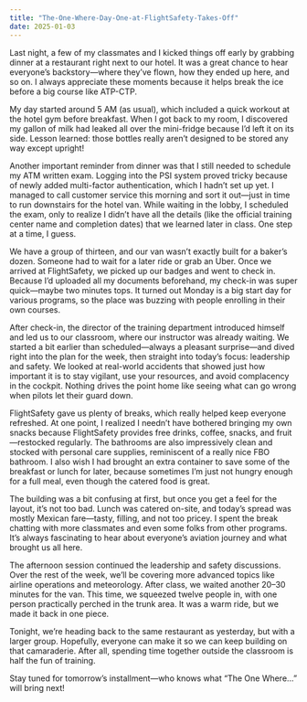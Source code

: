```yaml
---
title: "The-One-Where-Day-One-at-FlightSafety-Takes-Off"
date: 2025-01-03
---
```

Last night, a few of my classmates and I kicked things off early by grabbing dinner at a restaurant right next to our hotel. It was a great chance to hear everyone’s backstory—where they’ve flown, how they ended up here, and so on. I always appreciate these moments because it helps break the ice before a big course like ATP-CTP.

My day started around 5 AM (as usual), which included a quick workout at the hotel gym before breakfast. When I got back to my room, I discovered my gallon of milk had leaked all over the mini-fridge because I’d left it on its side. Lesson learned: those bottles really aren’t designed to be stored any way except upright!

Another important reminder from dinner was that I still needed to schedule my ATM written exam. Logging into the PSI system proved tricky because of newly added multi-factor authentication, which I hadn’t set up yet. I managed to call customer service this morning and sort it out—just in time to run downstairs for the hotel van. While waiting in the lobby, I scheduled the exam, only to realize I didn’t have all the details (like the official training center name and completion dates) that we learned later in class. One step at a time, I guess.

We have a group of thirteen, and our van wasn’t exactly built for a baker’s dozen. Someone had to wait for a later ride or grab an Uber. Once we arrived at FlightSafety, we picked up our badges and went to check in. Because I’d uploaded all my documents beforehand, my check-in was super quick—maybe two minutes tops. It turned out Monday is a big start day for various programs, so the place was buzzing with people enrolling in their own courses.

After check-in, the director of the training department introduced himself and led us to our classroom, where our instructor was already waiting. We started a bit earlier than scheduled—always a pleasant surprise—and dived right into the plan for the week, then straight into today’s focus: leadership and safety. We looked at real-world accidents that showed just how important it is to stay vigilant, use your resources, and avoid complacency in the cockpit. Nothing drives the point home like seeing what can go wrong when pilots let their guard down.

FlightSafety gave us plenty of breaks, which really helped keep everyone refreshed. At one point, I realized I needn’t have bothered bringing my own snacks because FlightSafety provides free drinks, coffee, snacks, and fruit—restocked regularly. The bathrooms are also impressively clean and stocked with personal care supplies, reminiscent of a really nice FBO bathroom. I also wish I had brought an extra container to save some of the breakfast or lunch for later, because sometimes I’m just not hungry enough for a full meal, even though the catered food is great.

The building was a bit confusing at first, but once you get a feel for the layout, it’s not too bad. Lunch was catered on-site, and today’s spread was mostly Mexican fare—tasty, filling, and not too pricey. I spent the break chatting with more classmates and even some folks from other programs. It’s always fascinating to hear about everyone’s aviation journey and what brought us all here.

The afternoon session continued the leadership and safety discussions. Over the rest of the week, we’ll be covering more advanced topics like airline operations and meteorology. After class, we waited another 20–30 minutes for the van. This time, we squeezed twelve people in, with one person practically perched in the trunk area. It was a warm ride, but we made it back in one piece.

Tonight, we’re heading back to the same restaurant as yesterday, but with a larger group. Hopefully, everyone can make it so we can keep building on that camaraderie. After all, spending time together outside the classroom is half the fun of training.

Stay tuned for tomorrow’s installment—who knows what “The One Where…” will bring next!
